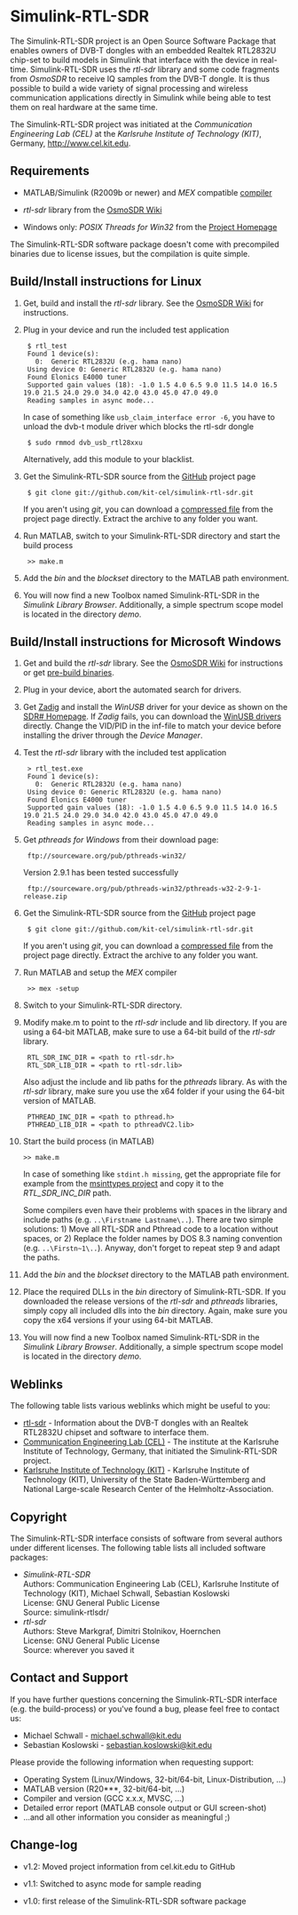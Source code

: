 Simulink-RTL-SDR
================

The Simulink-RTL-SDR project is an Open Source Software Package that enables owners of DVB-T dongles with an embedded Realtek RTL2832U chip-set to build models in Simulink that interface with the device in real-time. Simulink-RTL-SDR uses the *rtl-sdr* library and some code fragments from *OsmoSDR* to receive IQ samples from the DVB-T dongle. It is thus possible to build a wide variety of signal processing and wireless communication applications directly in Simulink while being able to test them on real hardware at the same time.

The Simulink-RTL-SDR project was initiated at the *Communication Engineering Lab (CEL)* at the *Karlsruhe Institute of Technology (KIT)*, Germany, <http://www.cel.kit.edu>.

Requirements
------------

- MATLAB/Simulink (R2009b or newer) and *MEX* compatible [compiler](http://www.mathworks.de/support/compilers)

- *rtl-sdr* library from the [OsmoSDR Wiki](http://sdr.osmocom.org/trac/wiki/rtl-sdr "rtl-sdr project page")

- Windows only: *POSIX Threads for Win32* from the [Project Homepage](http://sourceware.org/pthreads-win32/)

The Simulink-RTL-SDR software package doesn't come with precompiled binaries due to license issues, but the compilation is quite simple. 

Build/Install instructions for Linux
------------------------------------

1. Get, build and install the *rtl-sdr* library. See the [OsmoSDR Wiki](http://sdr.osmocom.org/trac/wiki/rtl-sdr) for instructions.

2. Plug in your device and run the included test application

		$ rtl_test
		Found 1 device(s):
          0:  Generic RTL2832U (e.g. hama nano)
        Using device 0: Generic RTL2832U (e.g. hama nano)
        Found Elonics E4000 tuner
        Supported gain values (18): -1.0 1.5 4.0 6.5 9.0 11.5 14.0 16.5 19.0 21.5 24.0 29.0 34.0 42.0 43.0 45.0 47.0 49.0 
        Reading samples in async mode...

   In case of something like `usb_claim_interface error -6`, you have to unload the dvb-t module driver which blocks the rtl-sdr dongle

   		$ sudo rmmod dvb_usb_rtl28xxu 

   Alternatively, add this module to your blacklist.

3. Get the Simulink-RTL-SDR source from the [GitHub](https://github.com/kit-cel/simulink-rtl-sdr) project page

		$ git clone git://github.com/kit-cel/simulink-rtl-sdr.git
        
	If you aren't using *git*, you can download a [compressed file](https://github.com/kit-cel/simulink-rtl-sdr) from the project page directly. Extract the archive to any folder you want.
		
4. Run MATLAB, switch to your Simulink-RTL-SDR directory and start the build process

		>> make.m

5. Add the *bin* and the *blockset* directory to the MATLAB path environment.

6. You will now find a new Toolbox named Simulink-RTL-SDR in the *Simulink Library Browser*. Additionally, a simple spectrum scope model is located in the directory *demo*.


Build/Install instructions for Microsoft Windows
------------------------------------------------

1. Get and build the *rtl-sdr* library. See the [OsmoSDR Wiki](http://sdr.osmocom.org/trac/wiki/rtl-sdr) for instructions or get [pre-build binaries](http://sdr.osmocom.org/trac/raw-attachment/wiki/rtl-sdr/RelWithDebInfo.zip). 

2. Plug in your device, abort the automated search for drivers.

3. Get [Zadig](http://sourceforge.net/projects/libwdi/files/zadig/) and install the *WinUSB* driver for your device as shown on the [SDR# Homepage](http://rtlsdr.org/softwarewindows). If *Zadig* fails, you can download the [WinUSB drivers](http://libusb-winusb-wip.googlecode.com/files/winusb%20driver.zip) directly. Change the VID/PID in the inf-file to match your device before installing the driver through the *Device Manager*.

4. Test the *rtl-sdr* library with the included test application

		> rtl_test.exe
		Found 1 device(s):
          0:  Generic RTL2832U (e.g. hama nano)
        Using device 0: Generic RTL2832U (e.g. hama nano)
        Found Elonics E4000 tuner
        Supported gain values (18): -1.0 1.5 4.0 6.5 9.0 11.5 14.0 16.5 19.0 21.5 24.0 29.0 34.0 42.0 43.0 45.0 47.0 49.0 
        Reading samples in async mode...

5. Get *pthreads for Windows* from their download page:

		ftp://sourceware.org/pub/pthreads-win32/ 


	Version 2.9.1 has been tested successfully 

		ftp://sourceware.org/pub/pthreads-win32/pthreads-w32-2-9-1-release.zip

6. Get the Simulink-RTL-SDR source from the [GitHub](https://github.com/kit-cel/simulink-rtl-sdr) project page

		$ git clone git://github.com/kit-cel/simulink-rtl-sdr.git

	If you aren't using *git*, you can download a [compressed file](https://github.com/kit-cel/simulink-rtl-sdr) from the project page directly. Extract the archive to any folder you want.

7. Run MATLAB and setup the *MEX* compiler
	
		>> mex -setup

8. Switch to your Simulink-RTL-SDR directory.

9. Modify make.m to point to the *rtl-sdr* include and lib directory. If you are using a 64-bit MATLAB, make sure to use a 64-bit build of the *rtl-sdr* library.

		RTL_SDR_INC_DIR = <path to rtl-sdr.h>
		RTL_SDR_LIB_DIR = <path to rtl-sdr.lib>

	Also adjust the include and lib paths for the *pthreads* library. As with the *rtl-sdr* library, make sure you use the x64 folder if your using the 64-bit version of MATLAB.

		PTHREAD_INC_DIR = <path to pthread.h>
		PTHREAD_LIB_DIR = <path to pthreadVC2.lib>

10. Start the build process (in MATLAB)

		>> make.m

	In case of something like `stdint.h missing`, get the appropriate file for example from the [msinttypes project](http://code.google.com/p/msinttypes) and copy it to the *RTL_SDR_INC_DIR* path.

	Some compilers even have their problems with spaces in the library and include paths (e.g. `..\Firstname Lastname\..`). There are two simple solutions: 1) Move all RTL-SDR and Pthread code to a location without spaces, or 2) Replace the folder names by DOS 8.3 naming convention (e.g. `..\Firstn~1\..`). Anyway, don't forget to repeat step 9 and adapt the paths.

11. Add the *bin* and the *blockset* directory to the MATLAB path environment.

12. Place the required DLLs in the *bin* directory of Simulink-RTL-SDR. If you downloaded the release versions of the *rtl-sdr* and *pthreads* libraries, simply copy all included dlls into the *bin* directory. Again, make sure you copy the x64 versions if your using 64-bit MATLAB.

13. You will now find a new Toolbox named Simulink-RTL-SDR in the *Simulink Library Browser*. Additionally, a simple spectrum scope model is located in the directory *demo*.

Weblinks
--------

The following table lists various weblinks which might be useful to you:

- [rtl-sdr](http://sdr.osmocom.org/trac/wiki/rtl-sdr) - Information about the DVB-T dongles with an Realtek RTL2832U chipset and software to interface them.
- [Communication Engineering Lab (CEL)](http://www.cel.kit.edu/english/index.php) - The institute at the Karlsruhe Institute of Technology, Germany, that initiated the Simulink-RTL-SDR project.
- [Karlsruhe Institute of Technology (KIT)](http://www.kit.edu/english/index.php) - Karlsruhe Institute of Technology (KIT), University of the State Baden-Württemberg and National Large-scale Research Center of the Helmholtz-Association.

Copyright
---------

The Simulink-RTL-SDR interface consists of software from several authors under different licenses. The following table lists all included software packages:

- *Simulink-RTL-SDR*  
  Authors: Communication Engineering Lab (CEL), Karlsruhe Institute of Technology (KIT), Michael Schwall, Sebastian Koslowski  
  License: GNU General Public License  
  Source:  simulink-rtlsdr/
- *rtl-sdr*  
  Authors: Steve Markgraf, Dimitri Stolnikov, Hoernchen  
  License: GNU General Public License  
  Source:  wherever you saved it

Contact and Support
-------------------

If you have further questions concerning the Simulink-RTL-SDR interface (e.g. the build-process) or you've found a bug, please feel free to contact us:

- Michael Schwall - [michael.schwall@kit.edu](mailto:michael.schwall@kit.edu)
- Sebastian Koslowski - [sebastian.koslowski@kit.edu](mailto:sebastian.koslowski@kit.edu)

Please provide the following information when requesting support:

- Operating System (Linux/Windows, 32-bit/64-bit, Linux-Distribution, ...)
- MATLAB version (R20***, 32-bit/64-bit, ...)
- Compiler and version (GCC x.x.x, MVSC, ...)
- Detailed error report (MATLAB console output or GUI screen-shot)
- ...and all other information you consider as meaningful ;)

Change-log
---------

- v1.2: Moved project information from cel.kit.edu to GitHub

- v1.1: Switched to async mode for sample reading

- v1.0: first release of the Simulink-RTL-SDR software package